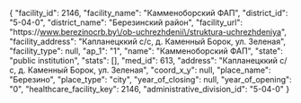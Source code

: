 {
    "facility_id": 2146,
    "facility_name": "Камменоборский ФАП",
    "district_id": "5-04-0",
    "district_name": "Березинский район",
    "facility_url": "https:\/\/www.berezinocrb.by\/ob-uchrezhdenii\/struktura-uchrezhdeniya",
    "facility_address": "Капланецккий с\/с, д. Каменный Борок, ул. Зеленая",
    "facility_type": null,
    "ap_1": "1",
    "name": "Камменоборский ФАП",
    "state": "public institution",
    "stats": [],
    "med_id": 613,
    "address": "Капланецккий с\/с, д. Каменный Борок, ул. Зеленая",
    "coord_x_y": null,
    "place_name": "Березино",
    "place_type": "city",
    "year_of_closing": null,
    "year_of_opening": "0",
    "healthcare_facility_key": 2146,
    "administrative_division_id": "5-04-0"
}